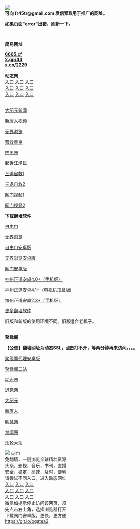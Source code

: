 <td align="center"><a target="_blank" href="https://raw.githubusercontent.com/szzd1/2/master/6.JPG"><img src="https://raw.githubusercontent.com/szzd1/2/master/6.JPG" style="max-width:100%;"></a></td><br>
<strong>可向 fr45tr@gmail.com 发信索取用于推广的网址。</strong>
<p><strong>如果页面"error"出错，刷新一下。</strong></p>
<br>
<p><strong>简易网址</strong></p>
<strong><a href="http://6665.cf">6665.cf</a></strong><br>
<strong><a href="http://2.gp/44">2.gp/44</a></strong><br>
<strong><a href="http://x.co/2229">x.co/2229</a></strong><br>
<br>
<strong>动态网</strong>
<br>
      <a href="http://t.cn/R1IKh7T" rel="nofollow">入口</a>
      <a href="http://219.85.109.31/1" rel="nofollow">入口</a>
      <a href="http://rorem.behjsd.gq/70cdtw" rel="nofollow">入口</a><br>
      <a href="http://rorem.behjsd.gq/70ydtw" rel="nofollow">入口</a>
      <a href="http://rorem.behjsd.gq/70ip03dw" rel="nofollow">入口</a>
      <a href="http://rorem.behjsd.gq/70fdtw" rel="nofollow">入口</a><br>
      <a href="http://rorem.behjsd.gq/70sdtw" rel="nofollow">入口</a>
      <a href="http://rorem.behjsd.gq/70ip04dw" rel="nofollow">入口</a>
      <a href="http://rorem.behjsd.gq/70hdtw" rel="nofollow">入口</a><br>

<br>
<p><a href="http://t.cn/R1IKh2j" rel="nofollow">大纪元新闻</a></p>
<p><a href="http://t.cn/R1IKhGA" rel="nofollow">新唐人视频</a></p>
<p><a href="http://t.cn/R1IKhcr" rel="nofollow">无界浏览</a></p>
<p><a href="http://rorem.behjsd.gq/70gqg" rel="nofollow">营救善良</a></p>
<p><a href="http://rorem.behjsd.gq/mjw" rel="nofollow">明见网</a></p>
<p><a href="http://rorem.behjsd.gq/70gsj" rel="nofollow">起诉江泽民</a></p>
<p><a href="http://t.cn/R1IKPs4">三退自救1</a></p>
<p><a href="http://rorem.behjsd.gq/70gst" rel="nofollow">三退自救2</a></p>
<p><a href="http://t.cn/R1IKP3l" rel="nofollow">网门视频1</a></p>
<p><a href="http://cyfbo.aczwvtla.gq" rel="nofollow">网门视频2</a></p>
<p><strong>下载翻墙软件</strong></p>


<p><a href="https://git.io/fgp" rel="nofollow">自由门</a></p>
<p><a href="https://git.io/vEJlj rel="nofollow">无界浏览</a></p>
<p><a href="https://git.io/fgma" rel="nofollow">自由门安卓版</a></p>
<p><a href="https://s3.amazonaws.com/693/um.apk" rel="nofollow">无界浏览安卓版</a></p>
<p><a href="https://git.io/ogatea2">网门安卓版</a></p>
<p><a href="https://git.io/vQjqe" rel="nofollow">神州正道安卓4.0+（手机版）</a></p>
<p><a href="https://git.io/vAonz" rel="nofollow">神州正道安卓4.1+（电视机顶盒版）</a></p>
<p><a href="https://git.io/vA5GO" rel="nofollow">神州正道安卓2.3+（手机版）</a></p>
<p><a href="https://github.com/bannedbook/fanqiang/wiki">更多翻墙软件</a></p>
旧版和新版的使用环境不同。旧版适合老机子。<br>


<br>
<p><strong>聚缘阁</strong></p>
<p><strong>【公告】翻墙网址为动态SSL，点击打不开，等两分钟再来访问。。。。</strong></p>
<p><a href="https://github.com/hao369/a/raw/master/j8.apk">聚缘阁代理安卓版</a></p>
<p><a href="http://sw2.jyge.cf" rel="nofollow">聚缘阁二站</a></p>
<p><a href="http://ww2.sw13f.tk/" rel="nofollow">动态网</a></p>
<p><a href="http://ww2.sw13f.tk/?id=8" rel="nofollow">退党网</a></p>
<p><a href="http://ww2.sw13f.tk/?id=7" rel="nofollow">大纪元</a></p>
<p><a href="http://ww2.sw13f.tk/?id=5" rel="nofollow">新唐人</a></p>
<p><a href="http://ww2.sw13f.tk/?id=3" rel="nofollow">明慧网</a></p>
<p><a href="http://ww2.sw13f.tk/?id=16" rel="nofollow">禁闻网</a></p>
<p><a href="http://ww2.sw13f.tk/?id=15" rel="nofollow">法轮大法</a></p>
<td align="center"><a target="_blank" href="https://cloud.githubusercontent.com/assets/11880933/13434984/f430fae2-e012-11e5-814f-c2df1e82b247.jpg"><img src="https://cloud.githubusercontent.com/assets/11880933/13434984/f430fae2-e012-11e5-814f-c2df1e82b247.jpg" style="max-width:100%;"></a></td>
  </tr>
  <tr>
    <td align="center">网门<br>
      免翻墙，一键浏览全球精粹资源<br>
      头条，影视，音乐，书刊，直播<br>
      安全，稳定，高速，及时，便利<br>
    </td>
  </tr><tr>
    <td align="center">请尝试不同入口，进入动态网址<br>      
      <a href="https://s3.us-east-2.amazonaws.com/ogateh/show.htm?from=852" rel="nofollow">入口</a>
      <a href="https://s3.eu-west-2.amazonaws.com/ogatel/show.htm?from=852" rel="nofollow">入口</a>
      <a href="https://s3.amazonaws.com/ogate/show.htm?from=852" rel="nofollow">入口</a><br>
      <a href="https://s3.ap-northeast-2.amazonaws.com/ogates/show.htm?from=852" rel="nofollow">入口</a>
      <a href="https://s3.eu-central-1.amazonaws.com/ogatef/show.htm?from=852" rel="nofollow">入口</a>
      <a href="https://s3.ap-south-1.amazonaws.com/ogatem/show.htm?from=852" rel="nofollow">入口</a><br>
      <a href="https://s3-us-west-1.amazonaws.com/ogaten/show.htm?from=852" rel="nofollow">入口</a>
      <a href="https://s3.ca-central-1.amazonaws.com/ogatec/show.htm?from=852" rel="nofollow">入口</a>
      <a href="https://s3-ap-northeast-1.amazonaws.com/ogatet/show.htm?from=852" rel="nofollow">入口</a><br>
      微信如提示停止访问该网页，须<br>
      先点击右上角，选择浏览器打开<br>
    </td>
  </tr>
  <tr>
    <td align="center">
      下载网门安卓版，更快，更方便<br><a href="https://raw.githubusercontent.com/oGate2/up/master/oGate.apk" rel="nofollow">https://git.io/ogatea2</a><br>

